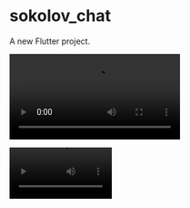 # sokolov_chat

A new Flutter project.

![Video alt](https://github.com/SokolovAndr/sokolov_chat/blob/main/demonstration.webm)

<video src='https://github.com/SokolovAndr/sokolov_chat/blob/main/demonstration.webm' width=180/>


https://github.com/user-attachments/assets/0ce7141d-38f9-4524-bb98-5bd9924289d1

